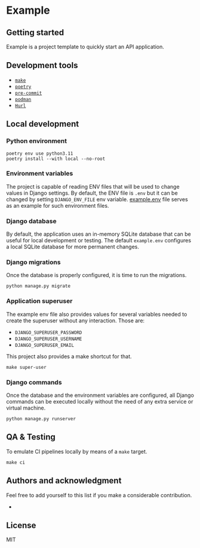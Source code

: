 # Example

## Getting started

Example is a project template to quickly start an API application.

## Development tools

- [``make``](https://cmake.org/)
- [``poetry``](https://python-poetry.org/)
- [``pre-commit``](https://pre-commit.com/)
- [``podman``](https://podman.io/)
- [``Hurl``](https://hurl.dev/)

## Local development

### Python environment

```shell
poetry env use python3.11
poetry install --with local --no-root
```

### Environment variables

The project is capable of reading ENV files that will be used to change values in Django settings.
By default, the ENV file is ``.env`` but it can be changed by setting ``DJANGO_ENV_FILE`` env variable.
[example.env](example.env) file serves as an example for such environment files.

### Django database

By default, the application uses an in-memory SQLite database that can be useful for local development or testing.
The default ``example.env`` configures a local SQLite database for more permanent changes.

### Django migrations

Once the database is properly configured, it is time to run the migrations.

```shell
python manage.py migrate
```

### Application superuser

The example env file also provides values for several variables needed to create the superuser without any interaction.
Those are:

- ``DJANGO_SUPERUSER_PASSWORD``
- ``DJANGO_SUPERUSER_USERNAME``
- ``DJANGO_SUPERUSER_EMAIL``

This project also provides a make shortcut for that.

```shell
make super-user
```

### Django commands

Once the database and the environment variables are configured, all Django commands can be executed locally without the need of any extra service or virtual machine.

```shell
python manage.py runserver
```

## QA & Testing

To emulate CI pipelines locally by means of a ``make`` target.

```shell
make ci
```

## Authors and acknowledgment
Feel free to add yourself to this list if you make a considerable contribution.

- <no value>

## License
MIT

